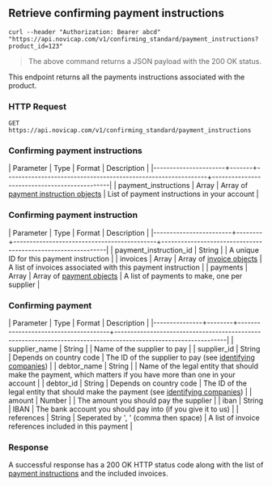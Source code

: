 ## Retrieve confirming payment instructions

```shell
curl --header "Authorization: Bearer abcd" "https://api.novicap.com/v1/confirming_standard/payment_instructions?product_id=123"
```

> The above command returns a JSON payload with the 200 OK status.

This endpoint returns all the payments instructions associated with the product.

### HTTP Request

`GET https://api.novicap.com/v1/confirming_standard/payment_instructions`

### Confirming payment instructions

| Parameter            | Type  | Format                                                       | Description                                  |
|----------------------+-------+--------------------------------------------------------------+----------------------------------------------|
| payment_instructions | Array | Array of [payment instruction objects](#confirming-payment-instruction) | List of payment instructions in your account |

### Confirming payment instruction

| Parameter              | Type   | Format                                     | Description                                                 |
|------------------------+--------+--------------------------------------------+-------------------------------------------------------------|
| payment_instruction_id | String |                                            | A unique ID for this payment instruction                    |
| invoices               | Array  | Array of [invoice objects](#confirming-invoice-index) | A list of invoices associated with this payment instruction |
| payments               | Array  | Array of [payment objects](#confirming-payment)       | A list of payments to make, one per supplier                |

### Confirming payment

| Parameter     | Type   | Format                               | Description                                                                                                    |
|---------------+--------+--------------------------------------+----------------------------------------------------------------------------------------------------------------|
| supplier_name | String |                                      | Name of the supplier to pay                                                                                    |
| supplier_id   | String | Depends on country code              | The ID of the supplier to pay (see [identifying companies](#identifying-companies))                             |
| debtor_name   | String |                                      | Name of the legal entity that should make the payment, which matters if you have more than one in your account |
| debtor_id     | String | Depends on country code              | The ID of the legal entity that should make the payment (see [identifying companies](#identifying-companies))   |
| amount        | Number |                                      | The amount you should pay the supplier                                                                         |
| iban          | String | IBAN                                 | The bank account you should pay into (if you give it to us)                                                    |
| references    | String | Seperated by ', ' (comma then space) | A list of invoice references included in this payment                                                          |


### Response

A successful response has a 200 OK HTTP status code along with the list of [payment instructions](!confirming-payment-instruction) and the included invoices.
